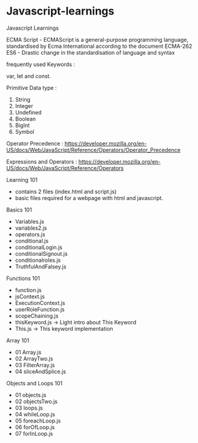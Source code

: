 # Javascript-learnings
Javascript Learnings

ECMA Script - ECMAScript is a general-purpose programming language, standardised by Ecma International according to the document ECMA-262
ES6 - Drastic change in the standardisation of language and syntax 

frequently used Keywords : 

var, let and const.

Primitive Data type : 
1. String
2. Integer
3. Undefined
4. Boolean
5. BigInt
6. Symbol

Operator Precedence : https://developer.mozilla.org/en-US/docs/Web/JavaScript/Reference/Operators/Operator_Precedence

Expressions and Operators : https://developer.mozilla.org/en-US/docs/Web/JavaScript/Reference/Operators



Learning 101
- contains 2 files (index.html and script.js)
- basic files required for a webpage with html and javascript.

Basics 101
- Variables.js
- variables2.js
- operators.js
- conditional.js
- conditionalLogin.js
- conditionalSignout.js
- conditionalroles.js
- TruthfulAndFalsey.js

Functions 101 
- function.js
- jsContext.js
- ExecutionContext.js
- userRoleFunction.js
- scopeChaining.js
- thisKeyword.js -> Light intro about This Keyword
- This.js -> This keyword implementation

Array 101
- 01 Array.js
- 02 ArrayTwo.js
- 03 FilterArray.js
- 04 sliceAndSplice.js

Objects and Loops 101
- 01 objects.js
- 02 objectsTwo.js
- 03 loops.js
- 04 whileLoop.js
- 05 foreachLoop.js
- 06 forOfLoop.js
- 07 forInLoop.js
